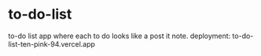 # to-do-list
to-do list app where each to do looks like a post it note.
deployment: to-do-list-ten-pink-94.vercel.app
